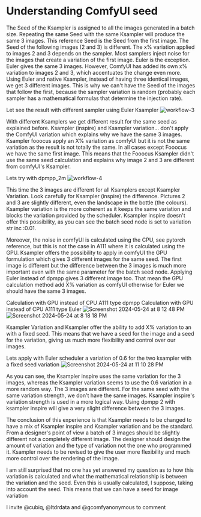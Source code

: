 # Understanding ComfyUI seed

The Seed of the Ksampler is assigned to all the images generated in a batch size. Repeating the same Seed with the same Ksampler will produce the same 3 images. This reference Seed is the Seed from the first image. The Seed of the following images (2 and 3) is different. The x% variation applied to images 2 and 3 depends on the sampler. Most samplers inject noise for the images that create a variation of the first image. Euler is the exception. Euler gives the same 3 images. However, ComfyUI has added its own x% variation to images 2 and 3, which accentuates the change even more. Using Euler and native Ksampler, instead of having three identical images, we get 3 different images. This is why we can't have the Seed of the images that follow the first, because the sampler variation is random (probably each sampler has a mathematical formulas that determine the injection rate). 

Let see the result with different sampler using Euler Ksampler
![workflow-3](https://github.com/Creative-comfyUI/seed_eng/assets/166729777/ef6da483-226a-451c-b724-bd65aea00ddb)

With different Ksamplers we get different result for the same seed as explained before. Ksampler (inspire) and Ksampler variation... don't apply the ComfyUI variation which explains why we have the same 3 images. Ksampler fooocus apply an X% variation as comfyUI but it is not the same variation as the result is not totally the same.  In all cases except Fooocus we have the same first image. This means that the Fooocus Ksampler didn't use the same seed calculation and explains why image 2 and 3 are different from comfyUI's Ksampler.

Lets try with dpmpp_2m 
![workflow-4](https://github.com/Creative-comfyUI/seed_eng/assets/166729777/f9405db6-4634-45d4-92d1-6b67835749ea)

This time the 3 images are different for all Ksamplers except Ksampler Variation. Look carefully for Ksampler (inspire) the difference. Pictures 2 and 3 are slightly different, even the landscape in the bottle (the colours). Ksampler variation is the more coherent as it keeps the same variation and blocks the variation provided by the scheduler.  Ksampler inspire doesn't offer this possibility, as you can see the batch seed node is set to variation str inc :0.01. 

Moreover, the noise in comfyUI is calculated using the CPU, see pytorch reference, but this is not the case in A111 where it is calculated using the GPU. Ksampler offers the possibility to apply in comfyUI the GPU formulation which gives 3 different images for the same seed. The first image is different but the difference between the 3 images is much more important even with the same parameter for the batch seed node. Applying Euler instead of dpmpp gives 3 different image too. That mean the GPU calculation method add X% variation as comfyUI otherwise for Euler we should have the same 3 images. 

Calculation with GPU instead of CPU  A111 type dpmpp	 Calculation with GPU instead of CPU  A111 type Euler 
![Screenshot 2024-05-24 at 8 12 48 PM](https://github.com/Creative-comfyUI/seed_eng/assets/166729777/c7079006-aebf-4b49-8e57-9b4c40335a5c) 		![Screenshot 2024-05-24 at 8 18 18 PM](https://github.com/Creative-comfyUI/seed_eng/assets/166729777/30a1864b-0c38-495c-8fac-d3abbb53f5f3)

Ksampler Variation and Ksampler offer the ability to add X% variation to an with a fixed seed. This means that we have a seed for the image and a seed for the variation, giving us much more flexibility and control over our images. 

Lets apply with Euler scheduler a variation of 0.6 for the two ksampler with a fixed seed variation 
![Screenshot 2024-05-24 at 11 10 28 PM](https://github.com/Creative-comfyUI/seed_eng/assets/166729777/c0f770e7-0b13-4732-84b5-8ca827ad29aa)

As you can see, the Ksampler inspire uses the same variation for the 3 images, whereas the Ksampler variation seems to use the 0.6 variation in a more random way. The 3 images are different. For the same seed with the same variation strength, we don't have the same images. Ksampler inspire's variation strength is used in a more logical way. Using dpmpp 2 with ksampler inspire will give a very slight difference between the 3 images. 

The conclusion of this experience is that Ksampler needs to be changed to have a mix of Ksampler inspire and Ksampler variation and be the standard. 
From a designer's point of view a batch of 3 images should be slightly different not a completely different image. The designer should design the amount of variation and the type of variation not the one who programmed it. Ksampler needs to be revised to give the user more flexibility and much more control over the rendering of the image. 

I am still surprised that no one has yet answered my question as to how this variation is calculated and what the mathematical relationship is between the variation and the seed. Even this is usually calculated, I suppose, taking into account the seed. This means that we can have a seed for image variation 

I invite @cubiq, @ltdrdata and @gcomfyanonymous to comment
